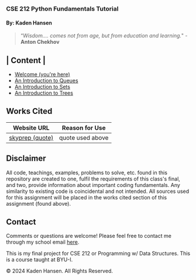 ### **CSE 212 Python Fundamentals Tutorial**

#### By: Kaden Hansen


> “*Wisdom…. comes not from age, but from education and learning.*" - **Anton Chekhov**

| Content |
-----------
+ [Welcome (you're here)](0-welcome.md)
+ [An Introduction to Queues](1-queue.md)
+ [An Introduction to Sets](2-set.md)
+ [An Introduction to Trees](3-tree.md)


## Works Cited
Website URL | Reason for Use
-------- | --------
[skyprep (quote)](https://skyprep.com/2013/07/29/15-inspiration-learning-and-training-quotes/) | quote used above

## Disclaimer 
All code, teachings, examples, problems to solve, etc. found in this repository are created to one, fulfil the requirements of this class's final, and two, provide information about important coding fundamentals. Any similarity to existing code is coincidental and not intended. All sources used for this assignment will be placed in the works cited section of this assignment (found above).

## Contact
Comments or questions are welcome! Please feel free to contact me through my school email [here](mailto:han22047@byui.edu).

This is my final project for CSE 212 or Programming w/ Data Structures. This is a course taught at BYU-I.

© 2024 Kaden Hansen. All Rights Reserved.